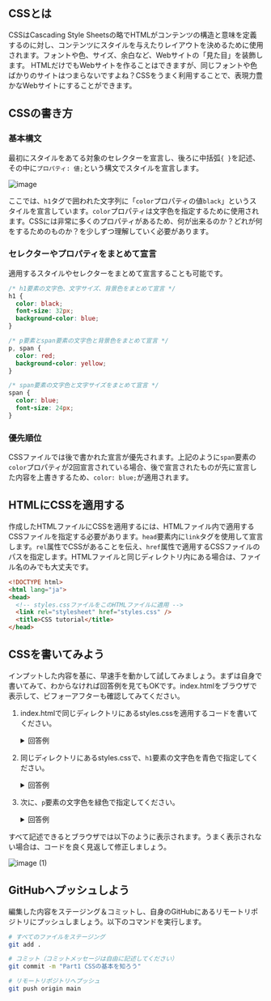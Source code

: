 ## CSSとは

CSSはCascading Style Sheetsの略でHTMLがコンテンツの構造と意味を定義するのに対し、コンテンツにスタイルを与えたりレイアウトを決めるために使用されます。フォントや色、サイズ、余白など、Webサイトの「見た目」を装飾します。
HTMLだけでもWebサイトを作ることはできますが、同じフォントや色ばかりのサイトはつまらないですよね？CSSをうまく利用することで、表現力豊かなWebサイトにすることができます。

## CSSの書き方

### 基本構文
最初にスタイルをあてる対象のセレクターを宣言し、後ろに中括弧`{ }`を記述、その中に`プロパティ: 値;`という構文でスタイルを宣言します。

![image](https://github.com/user-attachments/assets/d40b5e7e-08fd-49fd-a8de-fe60cdc21480)

ここでは、`h1`タグで囲われた文字列に「`color`プロパティの値`black`」というスタイルを宣言しています。`color`プロパティは文字色を指定するために使用されます。CSSには非常に多くのプロパティがあるため、何が出来るのか？どれが何をするためのものか？を少しずつ理解していく必要があります。

### セレクターやプロパティをまとめて宣言
適用するスタイルやセレクターをまとめて宣言することも可能です。

```css
/* h1要素の文字色、文字サイズ、背景色をまとめて宣言 */
h1 {
  color: black;
  font-size: 32px;
  background-color: blue;
}

/* p要素とspan要素の文字色と背景色をまとめて宣言 */
p, span {
  color: red;
  background-color: yellow;
}

/* span要素の文字色と文字サイズをまとめて宣言 */
span {
  color: blue;
  font-size: 24px;
}
```

### 優先順位
CSSファイルでは後で書かれた宣言が優先されます。上記のように`span`要素の`color`プロパティが2回宣言されている場合、後で宣言されたものが先に宣言した内容を上書きするため、`color: blue;`が適用されます。

## HTMLにCSSを適用する
作成したHTMLファイルにCSSを適用するには、HTMLファイル内で適用するCSSファイルを指定する必要があります。`head`要素内に`link`タグを使用して宣言します。`rel`属性でCSSがあることを伝え、`href`属性で適用するCSSファイルのパスを指定します。HTMLファイルと同じディレクトリ内にある場合は、ファイル名のみでも大丈夫です。

```html
<!DOCTYPE html>
<html lang="ja">
<head>
  <!-- styles.cssファイルをこのHTMLファイルに適用 -->
  <link rel="stylesheet" href="styles.css" />
  <title>CSS tutorial</title>
</head>
```

## CSSを書いてみよう
インプットした内容を基に、早速手を動かして試してみましょう。まずは自身で書いてみて、わからなければ回答例を見てもOKです。index.htmlをブラウザで表示して、ビフォーアフターも確認してみてください。

1. index.htmlで同じディレクトリにあるstyles.cssを適用するコードを書いてください。
    <details>
    <summary>回答例</summary>

    ```html
    <!DOCTYPE html>
    <html lang="ja">
    <head>
      <meta charset="UTF-8">
      <!-- ここにstyles.cssを適用するコードを書いてください -->
      <link rel="stylesheet" href="styles.css" />
    
      <title>Document</title>
    </head>
    <body>
      <h1>CSSハンズオン</h1>
      <h3>Part1</h3>
      <p>ここの色を緑色にしてください。</p>
    </body>
    </html>
    ```
    </details>

2. 同じディレクトリにあるstyles.cssで、`h1`要素の文字色を青色で指定してください。
    <details>
    <summary>回答例</summary>

    ```css
    /* h1要素の文字色を青色で宣言 */
    h1 {
      color: blue;
    }
    ```
    </details>

3. 次に、`p`要素の文字色を緑色で指定してください。
    <details>
    <summary>回答例</summary>

    ```css
    /* p要素の文字色を緑色で宣言 */
    p {
      color: green;
    }
    ```
    </details>

すべて記述できるとブラウザでは以下のように表示されます。うまく表示されない場合は、コードを良く見返して修正しましょう。

![image (1)](https://github.com/user-attachments/assets/49fb2f09-a842-42c2-8c48-3f0168598c2d)

## GitHubへプッシュしよう
編集した内容をステージング＆コミットし、自身のGitHubにあるリモートリポジトリにプッシュしましょう。以下のコマンドを実行します。

```bash
# すべてのファイルをステージング
git add .

# コミット（コミットメッセージは自由に記述してください）
git commit -m "Part1 CSSの基本を知ろう"

# リモートリポジトリへプッシュ
git push origin main
```